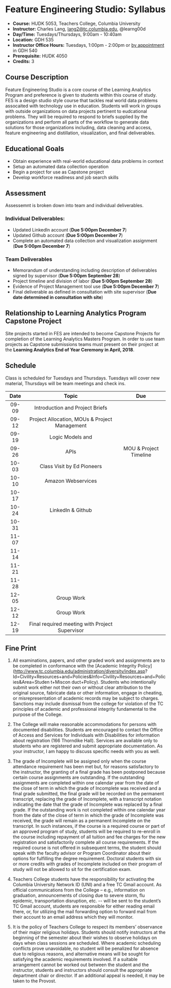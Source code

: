 # Feature Engineering Studio: Syllabus

* **Course:** HUDK 5053, Teachers College, Columbia University
* **Instructor:** Charles Lang, [lang2@tc.columbia.edu](mailto:lang2@tc.columbia.edu), @learng00d
* **Day/Time:** Tuesdays/Thursdays, 9:00am - 10:40am 
* **Location:** GDH 535
* **Instructor Office Hours:** Tuesdays, 1:00pm - 2:00pm or [by appointment](mailto:lang2@tc.columbia.edu) in GDH 540
*  **Prerequisite:** HUDK 4050
*  **Credits:** 3

## Course Description

Feature Engineering Studio is a core course of the Learning Analytics Program and preference is given to students within this course of study. FES is a design studio style course that tackles real world data problems assocaited with technology use in education. Students will work in groups with outside organizations on data projects pertinent to eudcational problems. They will be required to respond to briefs supplied by the organizations and perform all parts of the workflow to generate data solutions for those organizations including, 
data cleaning and access, feature engineering and distillation, visualization, and final deliverables.

## Educational Goals

* Obtain experience with real-world educational data problems in context
* Setup an automated data collection operation
* Begin a project for use as Capstone project
* Develop workforce readiness and job search skills

## Assessment

Assessemnt is broken down into team and individual deliverables.

### Individual Deliverables:

* Updated LinkedIn account (**Due 5:00pm December 7**)
* Updated Github account (**Due 5:00pm December 7**)
* Complete an automated data collection and visualization assignment (**Due 5:00pm December 7**)

### Team Deliverables

* Memorandum of understanding including description of deliverables signed by supervisor (**Due 5:00pm September 28**)
* Project timeline and division of labor (**Due 5:00pm September 28**)
* Evidence of Project Management tool use (**Due 5:00pm December 7**)
* Final deliverable as defined in consultation with site supervisor (**Due date determined in consultation with site**)

## Relationship to Learning Analytics Program Capstone Project

Site projects started in FES are intended to become Capstone Projects for completion of the Learning Analytics Masters Program. In order to use team projects as Capstone submissions teams must present on their project at the **Learning Analytics End of Year Ceremony in April, 2018**.

## Schedule

Class is scheduled for Tuesdays and Thursdays. Tuesdays will cover new material, Thursdays will be team meetings and check ins.

| Date  | Topic                                                | Due                        |
| :---: |:----------------------------------------------------:| :------------------------: |
| 09-09 | Introduction and Project Briefs                      |                            |
| 09-12 | Project Allocation, MOUs & Project Management        |                            |
| 09-19 | Logic Models and                                     |                            |
| 09-26 | APIs                                                 | MOU & Project Timeline     |
| 10-03 | Class Visit by Ed Pioneers                           |                            |
| 10-10 | Amazon Webservices 
| 10-17 | 
| 10-24 | LinkedIn & Github
| 10-31 | 
| 11-07 | 
| 11-14 |
| 11-21 |
| 11-28 | 
| 12-05 | Group Work
| 12-12 | Group Work
| 12-19 | Final required meeting with Project Supervisor


## Fine Print

1. All examinations, papers, and other graded work and assignments are to be completed in conformance with the [Academic Integrity Policy](http://www.tc.columbia.edu/administration/diversity/index.asp? Id=Civility+Resources+and+Policies&Info=Civility+Resources+and+Policies&Area=Studen t+Miscon duct+Policy). Students who intentionally submit work either not their own or without clear attribution to the original source, fabricate data or other information, engage in cheating, or misrepresentation of academic records may be subject to charges. Sanctions may include dismissal from the college for violation of the TC principles of academic and professional integrity fundamental to the purpose of the College.

2. The College will make reasonable accommodations for persons with documented disabilities. Students are encouraged to contact the Office of Access and Services for Individuals with Disabilities for information about registration (166 Thorndike Hall). Services are available only to students who are registered and submit appropriate documentation. As your instructor, I am happy to discuss specific needs with you as well.

3. The grade of Incomplete will be assigned only when the course attendance requirement has been met but, for reasons satisfactory to the instructor, the granting of a final grade has been postponed because certain course assignments are outstanding. If the outstanding assignments are completed within one calendar year from the date of the close of term in which the grade of Incomplete was received and a final grade submitted, the final grade will be recorded on the permanent transcript, replacing the grade of Incomplete, with a transcript notation indicating the date that the grade of Incomplete was replaced by a final grade. If the outstanding work is not completed within one calendar year from the date of the close of term in which the grade of Incomplete was received, the grade will remain as a permanent Incomplete on the transcript. In such instances, if the course is a required course or part of an approved program of study, students will be required to re-enroll in the course including repayment of all tuition and fee charges for the new registration and satisfactorily complete all course requirements. If the required course is not offered in subsequent terms, the student should speak with the faculty advisor or Program Coordinator about their options for fulfilling the degree requirement. Doctoral students with six or more credits with grades of Incomplete included on their program of study will not be allowed to sit for the certification exam.

4. Teachers College students have the responsibility for activating the Columbia University Network ID (UNI) and a free TC Gmail account. As official communications from the College – e.g., information on graduation, announcements of closing due to severe storm, flu epidemic, transportation disruption, etc. -- will be sent to the student’s TC Gmail account, students are responsible for either reading email there, or, for utilizing the mail forwarding option to forward mail from their account to an email address which they will monitor.

5. It is the policy of Teachers College to respect its members’ observance of their major religious holidays. Students should notify instructors at the beginning of the semester about their wishes to observe holidays on days when class sessions are scheduled. Where academic scheduling conflicts prove unavoidable, no student will be penalized for absence due to religious reasons, and alternative means will be sought for satisfying the academic requirements involved. If a suitable arrangement cannot be worked out between the student and the instructor, students and instructors should consult the appropriate department chair or director. If an additional appeal is needed, it may be taken to the Provost.
